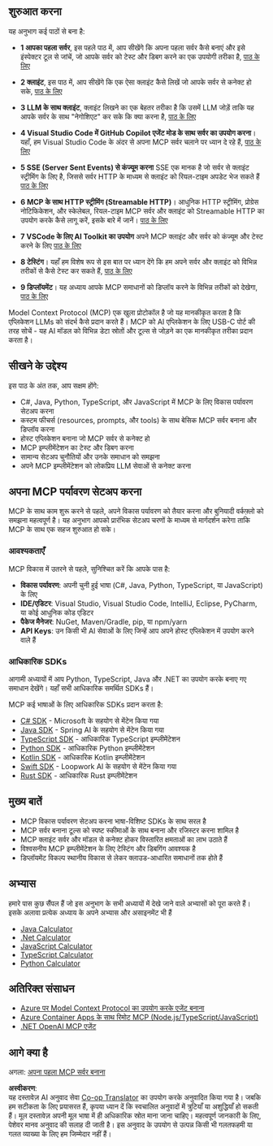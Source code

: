 <!--
CO_OP_TRANSLATOR_METADATA:
{
  "original_hash": "860935ff95d05b006d1d3323e8e3f9e8",
  "translation_date": "2025-07-09T22:28:59+00:00",
  "source_file": "03-GettingStarted/README.md",
  "language_code": "hi"
}
-->
## शुरुआत करना  

यह अनुभाग कई पाठों से बना है:

- **1 आपका पहला सर्वर**, इस पहले पाठ में, आप सीखेंगे कि अपना पहला सर्वर कैसे बनाएं और इसे इंस्पेक्टर टूल से जांचें, जो आपके सर्वर को टेस्ट और डिबग करने का एक उपयोगी तरीका है, [पाठ के लिए](01-first-server/README.md)

- **2 क्लाइंट**, इस पाठ में, आप सीखेंगे कि एक ऐसा क्लाइंट कैसे लिखें जो आपके सर्वर से कनेक्ट हो सके, [पाठ के लिए](02-client/README.md)

- **3 LLM के साथ क्लाइंट**, क्लाइंट लिखने का एक बेहतर तरीका है कि उसमें LLM जोड़ें ताकि यह आपके सर्वर के साथ "नेगोशिएट" कर सके कि क्या करना है, [पाठ के लिए](03-llm-client/README.md)

- **4 Visual Studio Code में GitHub Copilot एजेंट मोड के साथ सर्वर का उपयोग करना**। यहाँ, हम Visual Studio Code के अंदर से अपना MCP सर्वर चलाने पर ध्यान दे रहे हैं, [पाठ के लिए](04-vscode/README.md)

- **5 SSE (Server Sent Events) से कंज्यूम करना** SSE एक मानक है जो सर्वर से क्लाइंट स्ट्रीमिंग के लिए है, जिससे सर्वर HTTP के माध्यम से क्लाइंट को रियल-टाइम अपडेट भेज सकते हैं [पाठ के लिए](05-sse-server/README.md)

- **6 MCP के साथ HTTP स्ट्रीमिंग (Streamable HTTP)**। आधुनिक HTTP स्ट्रीमिंग, प्रोग्रेस नोटिफिकेशन, और स्केलेबल, रियल-टाइम MCP सर्वर और क्लाइंट को Streamable HTTP का उपयोग करके कैसे लागू करें, इसके बारे में जानें। [पाठ के लिए](06-http-streaming/README.md)

- **7 VSCode के लिए AI Toolkit का उपयोग** अपने MCP क्लाइंट और सर्वर को कंज्यूम और टेस्ट करने के लिए [पाठ के लिए](07-aitk/README.md)

- **8 टेस्टिंग**। यहाँ हम विशेष रूप से इस बात पर ध्यान देंगे कि हम अपने सर्वर और क्लाइंट को विभिन्न तरीकों से कैसे टेस्ट कर सकते हैं, [पाठ के लिए](08-testing/README.md)

- **9 डिप्लॉयमेंट**। यह अध्याय आपके MCP समाधानों को डिप्लॉय करने के विभिन्न तरीकों को देखेगा, [पाठ के लिए](09-deployment/README.md)


Model Context Protocol (MCP) एक खुला प्रोटोकॉल है जो यह मानकीकृत करता है कि एप्लिकेशन LLMs को संदर्भ कैसे प्रदान करते हैं। MCP को AI एप्लिकेशन के लिए USB-C पोर्ट की तरह सोचें - यह AI मॉडल को विभिन्न डेटा स्रोतों और टूल्स से जोड़ने का एक मानकीकृत तरीका प्रदान करता है।

## सीखने के उद्देश्य

इस पाठ के अंत तक, आप सक्षम होंगे:

- C#, Java, Python, TypeScript, और JavaScript में MCP के लिए विकास पर्यावरण सेटअप करना
- कस्टम फीचर्स (resources, prompts, और tools) के साथ बेसिक MCP सर्वर बनाना और डिप्लॉय करना
- होस्ट एप्लिकेशन बनाना जो MCP सर्वर से कनेक्ट हो
- MCP इम्प्लीमेंटेशन का टेस्ट और डिबग करना
- सामान्य सेटअप चुनौतियों और उनके समाधान को समझना
- अपने MCP इम्प्लीमेंटेशन को लोकप्रिय LLM सेवाओं से कनेक्ट करना

## अपना MCP पर्यावरण सेटअप करना

MCP के साथ काम शुरू करने से पहले, अपने विकास पर्यावरण को तैयार करना और बुनियादी वर्कफ़्लो को समझना महत्वपूर्ण है। यह अनुभाग आपको प्रारंभिक सेटअप चरणों के माध्यम से मार्गदर्शन करेगा ताकि MCP के साथ एक सहज शुरुआत हो सके।

### आवश्यकताएँ

MCP विकास में उतरने से पहले, सुनिश्चित करें कि आपके पास है:

- **विकास पर्यावरण**: अपनी चुनी हुई भाषा (C#, Java, Python, TypeScript, या JavaScript) के लिए
- **IDE/एडिटर**: Visual Studio, Visual Studio Code, IntelliJ, Eclipse, PyCharm, या कोई आधुनिक कोड एडिटर
- **पैकेज मैनेजर**: NuGet, Maven/Gradle, pip, या npm/yarn
- **API Keys**: उन किसी भी AI सेवाओं के लिए जिन्हें आप अपने होस्ट एप्लिकेशन में उपयोग करने वाले हैं


### आधिकारिक SDKs

आगामी अध्यायों में आप Python, TypeScript, Java और .NET का उपयोग करके बनाए गए समाधान देखेंगे। यहाँ सभी आधिकारिक समर्थित SDKs हैं।

MCP कई भाषाओं के लिए आधिकारिक SDKs प्रदान करता है:
- [C# SDK](https://github.com/modelcontextprotocol/csharp-sdk) - Microsoft के सहयोग से मेंटेन किया गया
- [Java SDK](https://github.com/modelcontextprotocol/java-sdk) - Spring AI के सहयोग से मेंटेन किया गया
- [TypeScript SDK](https://github.com/modelcontextprotocol/typescript-sdk) - आधिकारिक TypeScript इम्प्लीमेंटेशन
- [Python SDK](https://github.com/modelcontextprotocol/python-sdk) - आधिकारिक Python इम्प्लीमेंटेशन
- [Kotlin SDK](https://github.com/modelcontextprotocol/kotlin-sdk) - आधिकारिक Kotlin इम्प्लीमेंटेशन
- [Swift SDK](https://github.com/modelcontextprotocol/swift-sdk) - Loopwork AI के सहयोग से मेंटेन किया गया
- [Rust SDK](https://github.com/modelcontextprotocol/rust-sdk) - आधिकारिक Rust इम्प्लीमेंटेशन

## मुख्य बातें

- MCP विकास पर्यावरण सेटअप करना भाषा-विशिष्ट SDKs के साथ सरल है
- MCP सर्वर बनाना टूल्स को स्पष्ट स्कीमाओं के साथ बनाना और रजिस्टर करना शामिल है
- MCP क्लाइंट सर्वर और मॉडल से कनेक्ट होकर विस्तारित क्षमताओं का लाभ उठाते हैं
- विश्वसनीय MCP इम्प्लीमेंटेशन के लिए टेस्टिंग और डिबगिंग आवश्यक है
- डिप्लॉयमेंट विकल्प स्थानीय विकास से लेकर क्लाउड-आधारित समाधानों तक होते हैं

## अभ्यास

हमारे पास कुछ सैंपल हैं जो इस अनुभाग के सभी अध्यायों में देखे जाने वाले अभ्यासों को पूरा करते हैं। इसके अलावा प्रत्येक अध्याय के अपने अभ्यास और असाइनमेंट भी हैं

- [Java Calculator](./samples/java/calculator/README.md)
- [.Net Calculator](../../../03-GettingStarted/samples/csharp)
- [JavaScript Calculator](./samples/javascript/README.md)
- [TypeScript Calculator](./samples/typescript/README.md)
- [Python Calculator](../../../03-GettingStarted/samples/python)

## अतिरिक्त संसाधन

- [Azure पर Model Context Protocol का उपयोग करके एजेंट बनाना](https://learn.microsoft.com/azure/developer/ai/intro-agents-mcp)
- [Azure Container Apps के साथ रिमोट MCP (Node.js/TypeScript/JavaScript)](https://learn.microsoft.com/samples/azure-samples/mcp-container-ts/mcp-container-ts/)
- [.NET OpenAI MCP एजेंट](https://learn.microsoft.com/samples/azure-samples/openai-mcp-agent-dotnet/openai-mcp-agent-dotnet/)

## आगे क्या है

अगला: [अपना पहला MCP सर्वर बनाना](01-first-server/README.md)

**अस्वीकरण**:  
यह दस्तावेज़ AI अनुवाद सेवा [Co-op Translator](https://github.com/Azure/co-op-translator) का उपयोग करके अनुवादित किया गया है। जबकि हम सटीकता के लिए प्रयासरत हैं, कृपया ध्यान दें कि स्वचालित अनुवादों में त्रुटियाँ या अशुद्धियाँ हो सकती हैं। मूल दस्तावेज़ अपनी मूल भाषा में ही अधिकारिक स्रोत माना जाना चाहिए। महत्वपूर्ण जानकारी के लिए, पेशेवर मानव अनुवाद की सलाह दी जाती है। इस अनुवाद के उपयोग से उत्पन्न किसी भी गलतफहमी या गलत व्याख्या के लिए हम जिम्मेदार नहीं हैं।